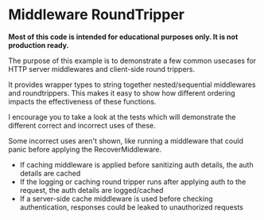 # Middleware RoundTripper

**Most of this code is intended for educational purposes only. It is not production ready.**

The purpose of this example is to demonstrate a few common usecases for HTTP server middlewares and client-side round trippers.

It provides wrapper types to string together nested/sequential middlewares and roundtrippers. This makes it easy to show how different ordering impacts the effectiveness of these functions.

I encourage you to take a look at the tests which will demonstrate the different correct and incorrect uses of these.

Some incorrect uses aren't shown, like running a middleware that could panic before applying the RecoverMiddleware.

- If caching middleware is applied before sanitizing auth details, the auth details are cached
- If the logging or caching round tripper runs after applying auth to the request, the auth details are logged/cached
- If a server-side cache middleware is used before checking authentication, responses could be leaked to unauthorized requests
